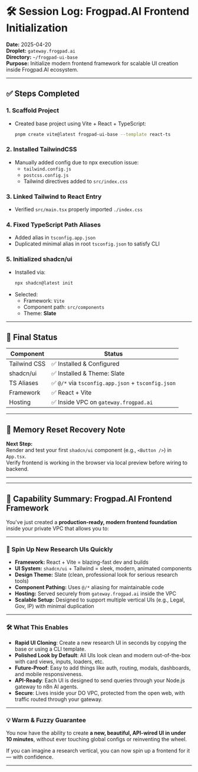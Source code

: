 
# 🛠️ Session Log: Frogpad.AI Frontend Initialization

**Date:** 2025-04-20  
**Droplet:** `gateway.frogpad.ai`  
**Directory:** `~/frogpad-ui-base`  
**Purpose:** Initialize modern frontend framework for scalable UI creation inside Frogpad.AI ecosystem.

---

## ✅ Steps Completed

### 1. Scaffold Project
- Created base project using Vite + React + TypeScript:
  ```bash
  pnpm create vite@latest frogpad-ui-base --template react-ts
  ```

### 2. Installed TailwindCSS
- Manually added config due to npx execution issue:
  - `tailwind.config.js`
  - `postcss.config.js`
  - Tailwind directives added to `src/index.css`

### 3. Linked Tailwind to React Entry
- Verified `src/main.tsx` properly imported `./index.css`

### 4. Fixed TypeScript Path Aliases
- Added alias in `tsconfig.app.json`
- Duplicated minimal alias in root `tsconfig.json` to satisfy CLI

### 5. Initialized shadcn/ui
- Installed via:
  ```bash
  npx shadcn@latest init
  ```
- Selected:
  - Framework: `Vite`
  - Component path: `src/components`
  - Theme: **Slate**

---

## 🔧 Final Status

| Component     | Status     |
|---------------|------------|
| Tailwind CSS  | ✅ Installed & Configured |
| shadcn/ui     | ✅ Installed & Theme: Slate |
| TS Aliases    | ✅ `@/*` via `tsconfig.app.json` + `tsconfig.json` |
| Framework     | ✅ React + Vite |
| Hosting       | ✅ Inside VPC on `gateway.frogpad.ai` |

---

## 🧠 Memory Reset Recovery Note

**Next Step:**  
Render and test your first `shadcn/ui` component (e.g., `<Button />`) in `App.tsx`.  
Verify frontend is working in the browser via local preview before wiring to backend.

---

---

## 🧩 Capability Summary: Frogpad.AI Frontend Framework

You've just created a **production-ready, modern frontend foundation** inside your private VPC that allows you to:

---

### 🚀 Spin Up New Research UIs Quickly

- **Framework:** React + Vite = blazing-fast dev and builds  
- **UI System:** `shadcn/ui` + Tailwind = sleek, modern, animated components  
- **Design Theme:** Slate (clean, professional look for serious research tools)  
- **Component Pathing:** Uses `@/*` aliasing for maintainable code  
- **Hosting:** Served securely from `gateway.frogpad.ai` inside the VPC  
- **Scalable Setup:** Designed to support multiple vertical UIs (e.g., Legal, Gov, IP) with minimal duplication

---

### 🛠️ What This Enables

- **Rapid UI Cloning**: Create a new research UI in seconds by copying the base or using a CLI template.
- **Polished Look by Default**: All UIs look clean and modern out-of-the-box with card views, inputs, loaders, etc.
- **Future-Proof**: Easy to add things like auth, routing, modals, dashboards, and mobile responsiveness.
- **API-Ready**: Each UI is designed to send queries through your Node.js gateway to n8n AI agents.
- **Secure**: Lives inside your DO VPC, protected from the open web, with traffic routed through your gateway.

---

### 💡 Warm & Fuzzy Guarantee

You now have the ability to create **a new, beautiful, API-wired UI in under 10 minutes**, without ever touching global configs or reinventing the wheel.

If you can imagine a research vertical, you can now spin up a frontend for it — with confidence.

---
